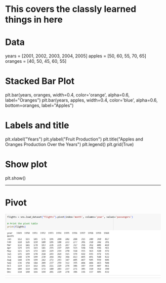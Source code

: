 # This covers the classly learned things in here 

# Data

years = [2001, 2002, 2003, 2004, 2005]
apples = [50, 60, 55, 70, 65]
oranges = [40, 50, 45, 60, 55]

# Stacked Bar Plot

plt.bar(years, oranges, width=0.4, color='orange', alpha=0.6, label="Oranges")
plt.bar(years, apples, width=0.4, color='blue', alpha=0.6, bottom=oranges, label="Apples")

# Labels and title

plt.xlabel("Years")
plt.ylabel("Fruit Production")
plt.title("Apples and Oranges Production Over the Years")
plt.legend()
plt.grid(True)

# Show plot

plt.show()

---

# Pivot

![1739843784650](image/18febclasslearned/1739843784650.png)
